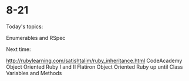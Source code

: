 # 8-21

Today's topics:

Enumerables and RSpec

Next time:

http://rubylearning.com/satishtalim/ruby_inheritance.html
CodeAcademy Object Oriented Ruby I and II
Flatiron Object Oriented Ruby up until Class Variables and Methods
